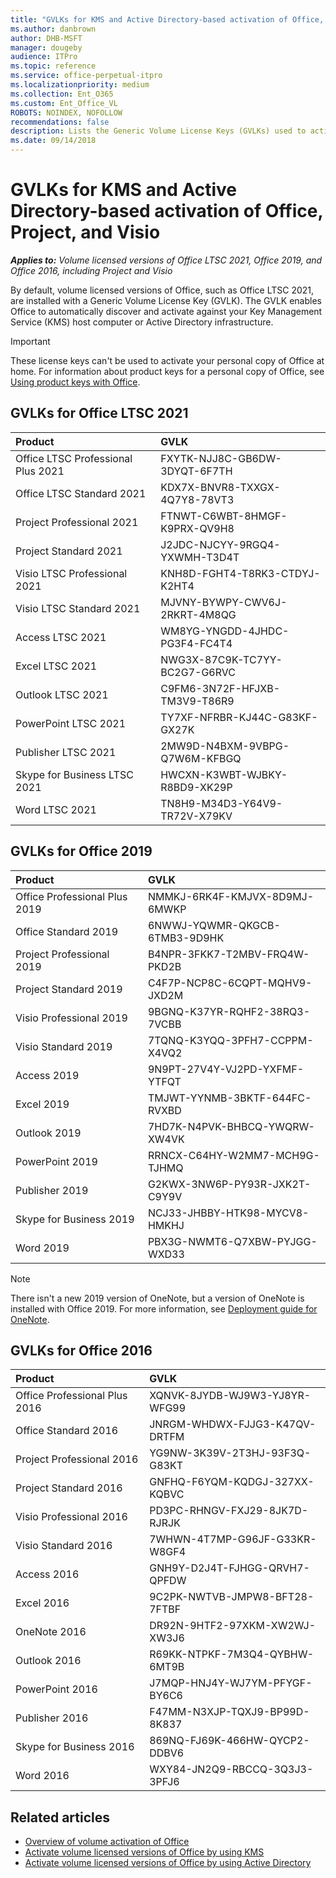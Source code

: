 ```yaml
---
title: "GVLKs for KMS and Active Directory-based activation of Office, Project, and Visio"
ms.author: danbrown
author: DHB-MSFT
manager: dougeby
audience: ITPro
ms.topic: reference
ms.service: office-perpetual-itpro
ms.localizationpriority: medium
ms.collection: Ent_O365
ms.custom: Ent_Office_VL
ROBOTS: NOINDEX, NOFOLLOW
recommendations: false
description: Lists the Generic Volume License Keys (GVLKs) used to activate volume licensed versions of Office LTSC 2021, Office 2019, and Office 2016, including Project and Visio. 
ms.date: 09/14/2018
---
```


# GVLKs for KMS and Active Directory-based activation of Office, Project, and Visio

***Applies to:*** *Volume licensed versions of Office LTSC 2021, Office 2019, and Office 2016, including Project and Visio*

By default, volume licensed versions of Office, such as Office LTSC 2021, are installed with a Generic Volume License Key (GVLK). The GVLK enables Office to automatically discover and activate against your Key Management Service (KMS) host computer or Active Directory infrastructure.
  
> [!IMPORTANT]
> These license keys can't be used to activate your personal copy of Office at home. For information about product keys for a personal copy of Office, see [Using product keys with Office](https://support.microsoft.com/office/12a5763a-d45c-4685-8c95-a44500213759).

## GVLKs for Office LTSC 2021
|**Product**|**GVLK**|
|:-----|:-----|
|Office LTSC Professional Plus 2021   |FXYTK-NJJ8C-GB6DW-3DYQT-6F7TH  |
|Office LTSC Standard 2021   |KDX7X-BNVR8-TXXGX-4Q7Y8-78VT3  |
|Project Professional 2021   |FTNWT-C6WBT-8HMGF-K9PRX-QV9H8 |
|Project Standard 2021   |J2JDC-NJCYY-9RGQ4-YXWMH-T3D4T  |
|Visio LTSC Professional 2021   |KNH8D-FGHT4-T8RK3-CTDYJ-K2HT4  |
|Visio LTSC Standard 2021    |MJVNY-BYWPY-CWV6J-2RKRT-4M8QG  |
|Access LTSC 2021   |WM8YG-YNGDD-4JHDC-PG3F4-FC4T4  |
|Excel LTSC 2021   |NWG3X-87C9K-TC7YY-BC2G7-G6RVC  |
|Outlook LTSC 2021  |C9FM6-3N72F-HFJXB-TM3V9-T86R9  |
|PowerPoint LTSC 2021   |TY7XF-NFRBR-KJ44C-G83KF-GX27K  |
|Publisher LTSC 2021  |2MW9D-N4BXM-9VBPG-Q7W6M-KFBGQ  |
|Skype for Business LTSC 2021 |HWCXN-K3WBT-WJBKY-R8BD9-XK29P |
|Word LTSC 2021   |TN8H9-M34D3-Y64V9-TR72V-X79KV  |
  
## GVLKs for Office 2019
|**Product**|**GVLK**|
|:-----|:-----|
|Office Professional Plus 2019  <br/> | NMMKJ-6RK4F-KMJVX-8D9MJ-6MWKP <br/> |
|Office Standard 2019  <br/> |  6NWWJ-YQWMR-QKGCB-6TMB3-9D9HK <br/> |
|Project Professional 2019  <br/> | B4NPR-3FKK7-T2MBV-FRQ4W-PKD2B<br/> |
|Project Standard 2019  <br/> | C4F7P-NCP8C-6CQPT-MQHV9-JXD2M<br/> |
|Visio Professional 2019  <br/> | 9BGNQ-K37YR-RQHF2-38RQ3-7VCBB <br/> |
|Visio Standard 2019  <br/> |  7TQNQ-K3YQQ-3PFH7-CCPPM-X4VQ2<br/> |
|Access 2019  <br/> | 9N9PT-27V4Y-VJ2PD-YXFMF-YTFQT <br/> |
|Excel 2019  <br/> |  TMJWT-YYNMB-3BKTF-644FC-RVXBD<br/> |
|Outlook 2019  <br/> |7HD7K-N4PVK-BHBCQ-YWQRW-XW4VK <br/> |
|PowerPoint 2019  <br/> |RRNCX-C64HY-W2MM7-MCH9G-TJHMQ  <br/> |
|Publisher 2019  <br/> | G2KWX-3NW6P-PY93R-JXK2T-C9Y9V<br/> |
|Skype for Business 2019  <br/> |NCJ33-JHBBY-HTK98-MYCV8-HMKHJ <br/> |
|Word 2019  <br/> |  PBX3G-NWMT6-Q7XBW-PYJGG-WXD33 <br/> |

> [!NOTE]
> There isn't a new 2019 version of OneNote, but a version of OneNote is installed with Office 2019. For more information, see [Deployment guide for OneNote](../deployment-guide-onenote.md).

## GVLKs for Office 2016
|**Product**|**GVLK**|
|:-----|:-----|
|Office Professional Plus 2016  <br/> |XQNVK-8JYDB-WJ9W3-YJ8YR-WFG99  <br/> |
|Office Standard 2016  <br/> |JNRGM-WHDWX-FJJG3-K47QV-DRTFM  <br/> |
|Project Professional 2016  <br/> |YG9NW-3K39V-2T3HJ-93F3Q-G83KT  <br/> |
|Project Standard 2016  <br/> |GNFHQ-F6YQM-KQDGJ-327XX-KQBVC  <br/> |
|Visio Professional 2016  <br/> |PD3PC-RHNGV-FXJ29-8JK7D-RJRJK  <br/> |
|Visio Standard 2016  <br/> |7WHWN-4T7MP-G96JF-G33KR-W8GF4  <br/> |
|Access 2016  <br/> |GNH9Y-D2J4T-FJHGG-QRVH7-QPFDW  <br/> |
|Excel 2016  <br/> |9C2PK-NWTVB-JMPW8-BFT28-7FTBF  <br/> |
|OneNote 2016  <br/> |DR92N-9HTF2-97XKM-XW2WJ-XW3J6  <br/> |
|Outlook 2016  <br/> |R69KK-NTPKF-7M3Q4-QYBHW-6MT9B  <br/> |
|PowerPoint 2016  <br/> |J7MQP-HNJ4Y-WJ7YM-PFYGF-BY6C6  <br/> |
|Publisher 2016  <br/> |F47MM-N3XJP-TQXJ9-BP99D-8K837  <br/> |
|Skype for Business 2016  <br/> |869NQ-FJ69K-466HW-QYCP2-DDBV6  <br/> |
|Word 2016  <br/> |WXY84-JN2Q9-RBCCQ-3Q3J3-3PFJ6  <br/> |

## Related articles

- [Overview of volume activation of Office](plan-volume-activation-of-office.md)
- [Activate volume licensed versions of Office by using KMS](activate-office-by-using-kms.md)
- [Activate volume licensed versions of Office by using Active Directory](activate-office-by-using-active-directory.md)